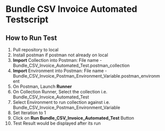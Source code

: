 # Bundle CSV Invoice Automated Testscript

## How to Run Test

1. Pull repository to local 
2. Install postman if postman not already on local
3. **Import** Collection into Postman: File name - Bundle_CSV_Invoice_Automated_Test.postman_collection
4. **Import** Environment into Postman: File name - Bundle_CSV_Invoice_Postman_Environment_Variable.postman_environment
5. On Postman, Launch **Runner**
6. On Collection Runner, Select the collection i.e. Bundle_CSV_Invoice_Automated_Test
7. Select Environment to run collection against i.e. Bundle_CSV_Invoice_Postman_Environment_Variable
8. Set Iteration to 1
9. Click on **Run Bundle_CSV_Invoice_Automated_Test** Button
10. Test Result would be displayed after its run

